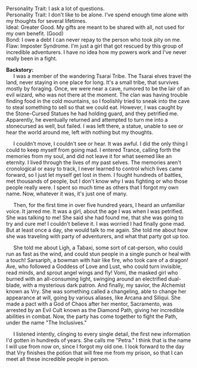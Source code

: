 Personality Trait: I ask a lot of questions. \
Personality Trait: I don't like to be alone. I've spend enough time alone with my thoughts for several lifetimes. \
Ideal: Greater Good. My gifts are meant to be shared with all, not used for my own benefit. (Good) \
Bond: I owe a debt I can never repay to the person who took pity on me. \
Flaw: Imposter Syndrome. I'm just a girl that got rescued by this group of incredible adventurers. I have no idea how my powers work and I've never really been in a fight. 

**Backstory:** \
&nbsp;&nbsp;&nbsp;&nbsp; I was a member of the wandering Tsarai Tribe. The Tsarai elves travel the land, never staying in one place for long. It's a small tribe, that survives mostly by foraging. Once, we were near a cave, rumored to be the lair of an evil wizard, who was not there at the moment. The clan was having trouble finding food in the cold mountains, so I foolishly tried to sneak into the cave to steal something to sell so that we could eat. However, I was caught by the Stone-Cursed Statues he had holding guard, and they petrified me. Apparently, he eventually returned and attempted to turn me into a stonecursed as well, but failed. I was left there, a statue, unable to see or hear the world around me, left with nothing but my thoughts. 

&nbsp;&nbsp;&nbsp;&nbsp; I couldn't move, I couldn't see or hear. It was awful. I did the only thing I could to keep myself from going mad. I entered Trance, calling forth the memories from my soul, and did not leave it for what seemed like an eternity. I lived through the lives of my past selves. The memories aren't cronological or easy to track, I never learned to control which lives came forward, so I just let myself get lost in them. I fought hundreds of battles, met thousands of people, but I don't know why I was fighting or who those people really were. I spent so much time as others that I forgot my own name. Now, whatever it was, it's just one of many.

&nbsp;&nbsp;&nbsp;&nbsp; Then, for the first time in over five hundred years, I heard an unfamiliar voice. It jarred me. It was a girl, about the age I was when I was petrified. She was talking to me! She said she had found me, that she was going to try and cure me! I couldn't believe it. I was worried I had finally gone mad. But at least once a day, she would talk to me again. She told me about how she was traveling with party of adventurers, and what that party got up too. 

&nbsp;&nbsp;&nbsp;&nbsp; She told me about Ligh, a Tabaxi, some sort of cat-person, who could run as fast as the wind, and could stun people in a single punch or heal with a touch! Sarsariph, a bowman with hair like fire, who took care of a dragon! Ave, who followed a Goddess of Love and Lust, who could turn invisible, read minds, and sprout angel wings and fly! Vomi, the masked girl who burned with an all-consuming light, swinging around an electrified dual-blade, with a mysterious dark patron. And finally, my savior, the Alchemist known as Vry. She was something called a changeling, able to change her appearance at will, going by various aliases, like Arcana and Siliqui. She made a pact with a God of Chaos after her mentor, Sacramento, was arrested by an Evil Cult known as the Diamond Path, giving her incredible abilities in combat. Now, the party has come together to fight the Path, under the name "The Inclusives." 

&nbsp;&nbsp;&nbsp;&nbsp; I listened intently, clinging to every single detail, the first new information I'd gotten in hundreds of years. She calls me "Petra." I think that is the name I will use from now on, since I forgot my old one. I look forward to the day that Vry finishes the potion that will free me from my prison, so that I can meet all these incredible people in person. 

